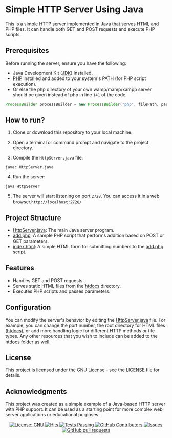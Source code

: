 # Simple HTTP Server Using Java 

This is a simple HTTP server implemented in Java that serves HTML and PHP files. It can handle both GET and POST requests and execute PHP scripts.

## Prerequisites

Before running the server, ensure you have the following:

- Java Development Kit ([JDK](https://www.oracle.com/java/technologies/downloads/)) installed.
- [PHP](https://www.php.net/) installed and added to your system's PATH (for PHP script execution).
- Or else the php directory of your own wamp/mamp/xampp server should be given instead of php in line `141` of the code.
```java
ProcessBuilder processBuilder = new ProcessBuilder("php", filePath, params);
```

## How to run?

1. Clone or download this repository to your local machine.

2. Open a terminal or command prompt and navigate to the project directory.

3. Compile the `HttpServer.java` file:
```bash
javac HttpServer.java
```

4. Run the server:
```bash
java HttpServer
```

5. The server will start listening on port `2728`. You can access it in a web browser.`http://localhost:2728/`


## Project Structure

- [HttpServer.java](https://github.com/Buddhikanip/Simple-Http-Server-Using-Java/blob/main/src/HttpServer.java): The main Java server program.
- [add.php](https://github.com/Buddhikanip/Simple-Http-Server-Using-Java/blob/main/htdocs/add.php): A sample PHP script that performs addition based on POST or GET parameters.
- [index.html](https://github.com/Buddhikanip/Simple-Http-Server-Using-Java/blob/main/htdocs/index.html): A simple HTML form for submitting numbers to the [add.php](https://github.com/Buddhikanip/Simple-Http-Server-Using-Java/blob/main/htdocs/add.php) script.

## Features

- Handles GET and POST requests.
- Serves static HTML files from the`[htdocs](https://github.com/Buddhikanip/Simple-Http-Server-Using-Java/tree/main/htdocs) directory.
- Executes PHP scripts and passes parameters.

## Configuration

You can modify the server's behavior by editing the [HttpServer.java](https://github.com/Buddhikanip/Simple-Http-Server-Using-Java/blob/main/src/HttpServer.java) file. For example, you can change the port number, the root directory for HTML files ([htdocs](https://github.com/Buddhikanip/Simple-Http-Server-Using-Java/tree/main/htdocs)), or add more handling logic for different HTTP methods or file types. Any other resources that you wish to include can be added to the [htdocs](https://github.com/Buddhikanip/Simple-Http-Server-Using-Java/tree/main/htdocs) folder as well.

## License

This project is licensed under the GNU License - see the [LICENSE](LICENSE) file for details.

## Acknowledgments

This project was created as a simple example of a Java-based HTTP server with PHP support. It can be used as a starting point for more complex web server applications or educational purposes.

<p align="center">
   <a href="https://github.com/Buddhikanip/Simple-Http-Server-Using-Java/blob/main/LICENSE">
      <img alt="License: GNU" src="https://black.readthedocs.io/en/stable/_static/license.svg">
   </a>
    <a href="https://github.com/Buddhikanip/Simple-Http-Server-Using-Java">
      <img alt="Hits" src="https://hits.sh/github.com/Buddhikanip/Simple-Http-Server-Using-Java.svg?label=Views"/>
    </a>
    <a href="https://github.com/Buddhikanip/Simple-Http-Server-Using-Java/actions">
      <img alt="Tests Passing" src="https://github.com/anuraghazra/github-readme-stats/workflows/Test/badge.svg" />
    </a>
    <a href="https://github.com/Buddhikanip/Simple-Http-Server-Using-Java/graphs/contributors">
      <img alt="GitHub Contributors" src="https://img.shields.io/github/contributors/Buddhikanip/Simple-Http-Server-Using-Java" />
    </a>
    <a href="https://github.com/Buddhikanip/Simple-Http-Server-Using-Java/issues">
      <img alt="Issues" src="https://img.shields.io/github/issues/Buddhikanip/Simple-Http-Server-Using-Java?color=0088ff" />
    </a>
    <a href="https://github.com/Buddhikanip/Simple-Http-Server-Using-Java/pulls">
      <img alt="GitHub pull requests" src="https://img.shields.io/github/issues-pr/Buddhikanip/Simple-Http-Server-Using-Java?color=0088ff" />
    </a>
  </p>
